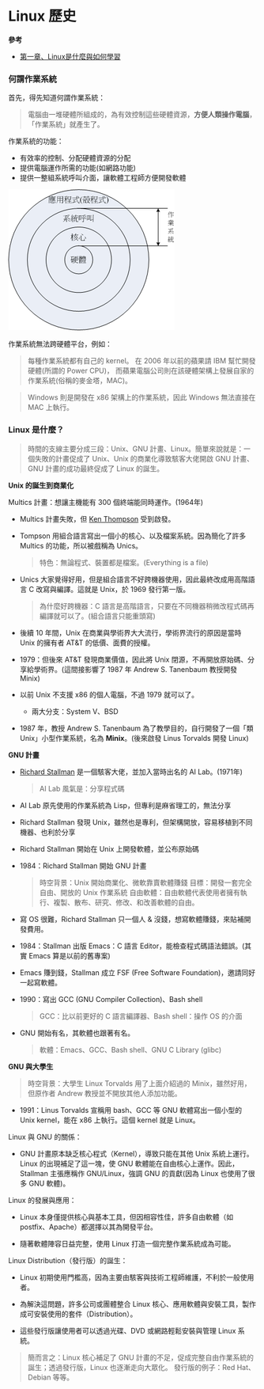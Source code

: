 # Linux 歷史

**參考**

* [第一章、Linux是什麼與如何學習](https://linux.vbird.org/linux_basic/centos7/0110whatislinux.php)

### 何謂作業系統

首先，得先知道何謂作業系統：

> 電腦由一堆硬體所組成的，為有效控制這些硬體資源，**方便人類操作電腦**，「作業系統」就產生了。 

作業系統的功能：

* 有效率的控制、分配硬體資源的分配
* 提供電腦運作所需的功能(如網路功能)
* 提供一整組系統呼叫介面，讓軟體工程師方便開發軟體

![alt text](image.png)

作業系統無法跨硬體平台，例如：

> 每種作業系統都有自己的 kernel。 在 2006 年以前的蘋果請 IBM 幫忙開發硬體(所謂的 Power CPU)， 而蘋果電腦公司則在該硬體架構上發展自家的作業系統(俗稱的麥金塔，MAC)。

> Windows 則是開發在 x86 架構上的作業系統，因此 Windows 無法直接在 MAC 上執行。

### Linux 是什麼？

> 時間的支線主要分成三段：Unix、GNU 計畫、Linux。簡單來說就是：一個失敗的計畫促成了 Unix、Unix 的商業化導致駭客大佬開啟 GNU 計畫、GNU 計畫的成功最終促成了 Linux 的誕生。

**Unix 的誕生到商業化**

Multics 計畫：想讓主機能有 300 個終端能同時運作。(1964年)

* Multics 計畫失敗，但 [Ken Thompson](https://zh.wikipedia.org/zh-tw/%E8%82%AF%C2%B7%E6%B1%A4%E6%99%AE%E9%80%8A) 受到啟發。

* Tompson 用組合語言寫出一個小的核心、以及檔案系統。因為簡化了許多 Multics 的功能，所以被戲稱為 Unics。

  > 特色：無論程式、裝置都是檔案。(Everything is a file)

* Unics 大家覺得好用，但是組合語言不好跨機器使用，因此最終改成用高階語言 C 改寫與編譯。這就是 Unix，於 1969 發行第一版。

  > 為什麼好跨機器：C 語言是高階語言，只要在不同機器稍微改程式碼再編譯就可以了。(組合語言只能重頭寫)

* 後續 10 年間，Unix 在商業與學術界大大流行，學術界流行的原因是當時 Unix 的擁有者 AT&T 的低價、面費的授權。

* 1979：但後來 AT&T 發現商業價值，因此將 Unix 閉源，不再開放原始碼、分享給學術界。(這間接影響了 1987 年 Andrew S. Tanenbaum 教授開發 Minix)

* 以前 Unix 不支援 x86 的個人電腦，不過 1979 就可以了。
  * 兩大分支：System V、BSD
  
* 1987 年，教授 Andrew S. Tanenbaum 為了教學目的，自行開發了一個「類 Unix」小型作業系統，名為 **Minix**。(後來啟發 Linus Torvalds 開發 Linux)


**GNU 計畫**

* [Richard Stallman](https://zh.wikipedia.org/zh-tw/%E7%90%86%E6%9F%A5%E5%BE%B7%C2%B7%E6%96%AF%E6%89%98%E6%9B%BC) 是一個駭客大佬，並加入當時出名的 AI Lab。(1971年)

  > AI Lab 風氣是：分享程式碼

* AI Lab 原先使用的作業系統為 Lisp，但專利是麻省理工的，無法分享

* Richard Stallman 發現 Unix，雖然也是專利，但架構開放，容易移植到不同機器、也利於分享

* Richard Stallman 開始在 Unix 上開發軟體，並公布原始碼

* 1984：Richard Stallman 開始 GNU 計畫
  
  > 時空背景：Unix 開始商業化、微軟靠賣軟體賺錢
  > 目標：開發一套完全自由、開放的 Unix 作業系統 
  > 自由軟體：自由軟體代表使用者擁有執行、複製、散布、研究、修改、和改善軟體的自由。

* 寫 OS 很難，Richard Stallman 只一個人 & 沒錢，想寫軟體賺錢，來貼補開發費用。

* 1984：Stallman 出版 Emacs：C 語言 Editor，能檢查程式碼語法錯誤。(其實 Emacs 算是以前的舊專案)

* Emacs 賺到錢，Stallman 成立 FSF (Free Software Foundation)，邀請同好一起寫軟體。

* 1990：寫出 GCC (GNU Compiler Collection)、Bash shell

  > GCC：比以前更好的 C 語言編譯器、Bash shell：操作 OS 的介面

* GNU 開始有名，其軟體也跟著有名。
  > 軟體：Emacs、GCC、Bash shell、GNU C Library (glibc)


**GNU 與大學生**

> 時空背景：大學生 Linux Torvalds 用了上面介紹過的 Minix，雖然好用，但原作者 Andrew 教授並不開放其他人添加功能。

* 1991：Linus Torvalds 宣稱用 bash、GCC 等 GNU 軟體寫出一個小型的 Unix kernel，能在 x86 上執行。這個 kernel 就是 Linux。

Linux 與 GNU 的關係：

* GNU 計畫原本缺乏核心程式（Kernel），導致只能在其他 Unix 系統上運行。Linux 的出現補足了這一塊，使 GNU 軟體能在自由核心上運作。因此，Stallman 主張應稱作 GNU/Linux，強調 GNU 的貢獻(因為 Linux 也使用了很多 GNU 軟體)。

Linux 的發展與應用：

* Linux 本身僅提供核心與基本工具，但因相容性佳，許多自由軟體（如 postfix、Apache）都選擇以其為開發平台。

* 隨著軟體陣容日益完整，使用 Linux 打造一個完整作業系統成為可能。

Linux Distribution（發行版）的誕生：

* Linux 初期使用門檻高，因為主要由駭客與技術工程師維護，不利於一般使用者。

* 為解決這問題，許多公司或團體整合 Linux 核心、應用軟體與安裝工具，製作成可安裝使用的套件（Distribution）。

* 這些發行版讓使用者可以透過光碟、DVD 或網路輕鬆安裝與管理 Linux 系統。

> 簡而言之：Linux 核心補足了 GNU 計畫的不足，促成完整自由作業系統的誕生；透過發行版，Linux 也逐漸走向大眾化。
> 發行版的例子：Red Hat、Debian 等等。